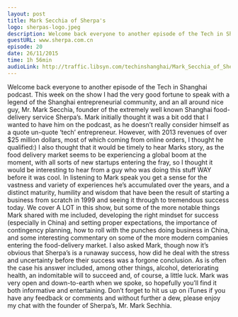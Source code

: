 ```yaml
---
layout: post
title: Mark Secchia of Sherpa's
logo: sherpas-logo.jpeg
description: Welcome back everyone to another episode of the Tech in Shanghai podcast. This week on the show I had the very good fortune to speak with a legend of the Shanghai entrepreneurial community, and an all around nice guy, Mr. Mark Secchia, founder of the extremely well known Shanghai food-delivery service Sherpa’s. Mark initially thought it was a bit odd that I wanted to have him on the podcast, 
guestURL: www.sherpa.com.cn
episode: 20
date: 26/11/2015
time: 1h 56min
audioLink: http://traffic.libsyn.com/techinshanghai/Mark_Secchia_of_Sherpas.mp3
---
```

Welcome back everyone to another episode of the Tech in Shanghai podcast. This week on the show I had the very good fortune to speak with a legend of the Shanghai entrepreneurial community, and an all around nice guy, Mr. Mark Secchia, founder of the extremely well known Shanghai food-delivery service Sherpa’s. Mark initially thought it was a bit odd that I wanted to have him on the podcast, as he doesn’t really consider himself as a quote un-quote ‘tech’ entrepreneur. However, with 2013 revenues of over $25 million dollars, most of which coming from online orders, I thought he qualified:) I also thought that it would be timely to hear Marks story, as the food delivery market seems to be experiencing a global boom at the moment, with all sorts of new startups entering the fray, so I thought it would be interesting to hear from a guy who was doing this stuff WAY before it was cool. In listening to Mark speak you get a sense for the vastness and variety of experiences he’s accumulated over the years, and a distinct maturity, humility and wisdom that have been the result of starting a business from scratch in 1999 and seeing it through to tremendous success today. We cover A LOT in this show, but some of the more notable things Mark shared with me included, developing the right mindset for success (especially in China) and setting proper expectations, the importance of contingency planning, how to roll with the punches doing business in China, and some interesting commentary on some of the more modern companies entering the food-delivery market. I also asked Mark, though now it’s obvious that Sherpa’s is a runaway success, how did he deal with the stress and uncertainty before their success was a forgone conclusion. As is often the case his answer included, among other things, alcohol, deteriorating health, an indomitable will to succeed and, of course, a little luck. Mark was very open and down-to-earth when we spoke, so hopefully you’ll find it both informative and entertaining. Don’t forget to hit us up on iTunes if you have any feedback or comments and without further a dew, please enjoy my chat with the founder of Sherpa’s, Mr. Mark Sechhia.
